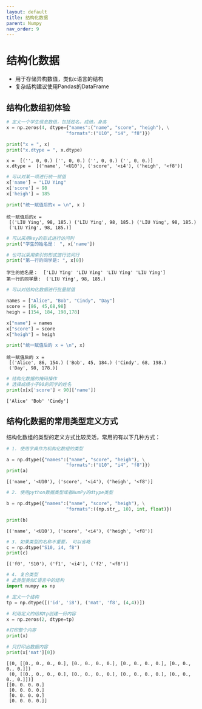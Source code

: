 ```yaml
---
layout: default
title: 结构化数据
parent: Numpy
nav_order: 9
---
```

# 结构化数据

- 用于存储异构数值，类似c语言的结构
- 复杂结构建议使用Pandas的DataFrame



## 结构化数组初体验


```python
# 定义一个学生信息数组，包括姓名，成绩，身高
x = np.zeros(4, dtype={"names":("name", "score", "heigh"), \
                      "formats":("U10", "i4", "f8")})

print("x = ", x)
print("x.dtype = ", x.dtype)
```

    x =  [('', 0, 0.) ('', 0, 0.) ('', 0, 0.) ('', 0, 0.)]
    x.dtype =  [('name', '<U10'), ('score', '<i4'), ('heigh', '<f8')]



```python
# 可以对某一项进行统一赋值
x['name'] = "LIU Ying"
x['score'] = 98
x['heigh'] = 185

print("统一赋值后的x = \n", x )
```

    统一赋值后的x = 
     [('LIU Ying', 98, 185.) ('LIU Ying', 98, 185.) ('LIU Ying', 98, 185.)
     ('LIU Ying', 98, 185.)]



```python
# 可以采用key的形式进行访问列
print("学生的姓名是： ", x['name'])

# 也可以采用索引的形式进行访问行
print("第一行的同学是: ", x[0])

```

    学生的姓名是：  ['LIU Ying' 'LIU Ying' 'LIU Ying' 'LIU Ying']
    第一行的同学是:  ('LIU Ying', 98, 185.)



```python
# 可以对结构化数据进行批量赋值

names = ["Alice", "Bob", "Cindy", "Day"]
score = [86, 45,68,98]
heigh = [154, 184, 198,178]

x["name"] = names
x["score"] = score
x["heigh"] = heigh

print("统一赋值后的 x = \n", x)
```

    统一赋值后的 x = 
     [('Alice', 86, 154.) ('Bob', 45, 184.) ('Cindy', 68, 198.)
     ('Day', 98, 178.)]



```python
# 结构化数据的掩码操作
# 选择成绩小于90的同学的姓名
print(x[x['score'] < 90]['name'])
```

    ['Alice' 'Bob' 'Cindy']


## 结构化数据的常用类型定义方式

结构化数组的类型的定义方式比较灵活，常用的有以下几种方式：



```python
# 1. 使用字典作为机构化数组的类型

a = np.dtype({"names":("name", "score", "heigh"), \
                      "formats":("U10", "i4", "f8")})
print(a)
```

    [('name', '<U10'), ('score', '<i4'), ('heigh', '<f8')]



```python
# 2. 使用python数据类型或者NumPy的dtype类型

b = np.dtype({"names":("name", "score", "heigh"), \
                      "formats":((np.str_, 10), int, float)})

print(b)
```

    [('name', '<U10'), ('score', '<i4'), ('heigh', '<f8')]



```python
# 3. 如果类型的名称不重要， 可以省略
c = np.dtype("S10, i4, f8")
print(c)
```

    [('f0', 'S10'), ('f1', '<i4'), ('f2', '<f8')]



```python
# 4. 复合类型
# 此类型类似C语言中的结构
import numpy as np

# 定义一个结构
tp = np.dtype([('id', 'i8'), ('mat', 'f8', (4,4))])

# 利用定义的结构tp创建一份内容
x = np.zeros(2, dtype=tp)

#打印整个内容
print(x)

# 只打印出数据内容
print(x['mat'][0])
```

    [(0, [[0., 0., 0., 0.], [0., 0., 0., 0.], [0., 0., 0., 0.], [0., 0., 0., 0.]])
     (0, [[0., 0., 0., 0.], [0., 0., 0., 0.], [0., 0., 0., 0.], [0., 0., 0., 0.]])]
    [[0. 0. 0. 0.]
     [0. 0. 0. 0.]
     [0. 0. 0. 0.]
     [0. 0. 0. 0.]]

